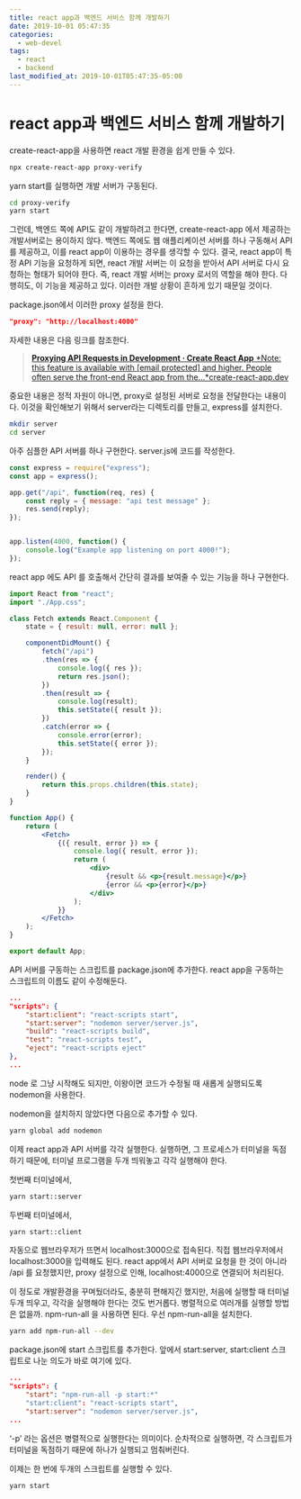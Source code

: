 ```yaml
---
title: react app과 백엔드 서비스 함께 개발하기
date: 2019-10-01 05:47:35
categories:
  - web-devel
tags: 
  - react
  - backend
last_modified_at: 2019-10-01T05:47:35-05:00
---
```


# react app과 백엔드 서비스 함께 개발하기

create-react-app을 사용하면 react 개발 환경을 쉽게 만들 수 있다. 

```bash
npx create-react-app proxy-verify
```
yarn start를 실행하면 개발 서버가 구동된다. 
```bash
cd proxy-verify
yarn start
```


그런데, 백엔드 쪽에 API도 같이 개발하려고 한다면, create-react-app 에서 제공하는 개발서버로는 용이하지 않다. 백엔드 쪽에도 웹 애플리케이션 서버를 하나 구동해서 API를 제공하고, 이를 react app이 이용하는 경우를 생각할 수 있다. 결국, react app이 특정 API 기능을 요청하게 되면, react 개발 서버는 이 요청을 받아서 API 서버로 다시 요청하는 형태가 되어야 한다. 즉, react 개발 서버는 proxy 로서의 역할을 해야 한다. 다행히도, 이 기능을 제공하고 있다. 이러한 개발 상황이 흔하게 있기 때문일 것이다.

package.json에서 이러한 proxy 설정을 한다.
```json
"proxy": "http://localhost:4000"
```


자세한 내용은 다음 링크를 참조한다.
> [**Proxying API Requests in Development · Create React App**
> *Note: this feature is available with [email protected] and higher. People often serve the front-end React app from the…*create-react-app.dev](https://create-react-app.dev/docs/proxying-api-requests-in-development)

중요한 내용은 정적 자원이 아니면, proxy로 설정된 서버로 요청을 전달한다는 내용이다. 이것을 확인해보기 위해서 server라는 디렉토리를 만들고, express를 설치한다.
```bash
mkdir server
cd server
```


아주 심플한 API 서버를 하나 구현한다. server.js에 코드를 작성한다.
```javascript
const express = require("express");
const app = express();

app.get("/api", function(req, res) {
    const reply = { message: "api test message" };
    res.send(reply);
});


app.listen(4000, function() {
    console.log("Example app listening on port 4000!");
});
```

react app 에도 API 를 호출해서 간단히 결과를 보여줄 수 있는 기능을 하나 구현한다.
```jsx
import React from "react";
import "./App.css";

class Fetch extends React.Component {
    state = { result: null, error: null };

    componentDidMount() {
        fetch("/api")
        .then(res => {
            console.log({ res });
            return res.json();
        })
        .then(result => {
            console.log(result);
            this.setState({ result });
        })
        .catch(error => {
            console.error(error);
            this.setState({ error });
        });
    }

    render() {
        return this.props.children(this.state);
    }
}

function App() {
    return (
        <Fetch>
            {({ result, error }) => {
                console.log({ result, error });
                return (
                    <div>
                        {result && <p>{result.message}</p>}
                        {error && <p>{error}</p>}
                    </div>
                );
            }}
        </Fetch>
    );
}

export default App;
```


API 서버를 구동하는 스크립트를 package.json에 추가한다. react app을 구동하는 스크립트의 이름도 같이 수정해둔다.
```json
...
"scripts": {
    "start:client": "react-scripts start",
    "start:server": "nodemon server/server.js",
    "build": "react-scripts build",
    "test": "react-scripts test",
    "eject": "react-scripts eject"
},
...
```


node 로 그냥 시작해도 되지만, 이왕이면 코드가 수정될 때 새롭게 실행되도록 nodemon을 사용한다.

nodemon을 설치하지 않았다면 다음으로 추가할 수 있다.
```bash
yarn global add nodemon
```

이제 react app과 API 서버를 각각 실행한다. 실행하면, 그 프로세스가 터미널을 독점하기 때문에, 터미널 프로그램을 두개 띄워놓고 각각 실행해야 한다.

첫번째 터미널에서,
```bash
yarn start::server
```

두번째 터미널에서,
```bash
yarn start::client
```

자동으로 웹브라우저가 뜨면서 localhost:3000으로 접속된다. 직접 웹브라우저에서 localhost:3000을 입력해도 된다. react app에서 API 서버로 요청을 한 것이 아니라 /api 를 요청했지만, proxy 설정으로 인해, localhost:4000으로 연결되어 처리된다.

이 정도로 개발환경을 꾸며뒀더라도, 충분히 편해지긴 했지만, 처음에 실행할 때 터미널 두개 띄우고, 각각을 실행해야 한다는 것도 번거롭다. 병렬적으로 여러개를 실행할 방법은 없을까. npm-run-all 을 사용하면 된다. 우선 npm-run-all을 설치한다.
```bash
yarn add npm-run-all --dev
```

package.json에 start 스크립트를 추가한다. 앞에서 start:server, start:client 스크립트로 나눈 의도가 바로 여기에 있다.
```json
...
"scripts": {
    "start": "npm-run-all -p start:*"
    "start:client": "react-scripts start",
    "start:server": "nodemon server/server.js",
...
```


‘-p’ 라는 옵션은 병렬적으로 실행한다는 의미이다. 순차적으로 실행하면, 각 스크립트가 터미널을 독점하기 때문에 하나가 실행되고 멈춰버린다.

이제는 한 번에 두개의 스크립트를 실행할 수 있다.
```bash
yarn start
```
